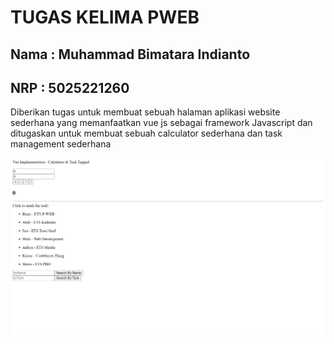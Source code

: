 # TUGAS KELIMA PWEB 

## Nama : Muhammad Bimatara Indianto
## NRP  : 5025221260


Diberikan tugas untuk membuat sebuah halaman aplikasi website sederhana yang memanfaatkan vue js sebagai framework Javascript dan ditugaskan untuk membuat sebuah calculator sederhana dan task management sederhana


![dash](./src/dash.png)